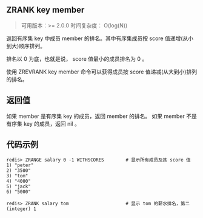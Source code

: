 ## ZRANK key member
>可用版本：>= 2.0.0
>时间复杂度： O(log(N))

返回有序集 key 中成员 member 的排名。其中有序集成员按 score 值递增(从小到大)顺序排列。

排名以 0 为底，也就是说， score 值最小的成员排名为 0 。

使用 ZREVRANK key member 命令可以获得成员按 score 值递减(从大到小)排列的排名。


## 返回值

如果 member 是有序集 key 的成员，返回 member 的排名。 如果 member 不是有序集 key 的成员，返回 nil 。

## 代码示例

```shell script
redis> ZRANGE salary 0 -1 WITHSCORES        # 显示所有成员及其 score 值
1) "peter"
2) "3500"
3) "tom"
4) "4000"
5) "jack"
6) "5000"

redis> ZRANK salary tom                     # 显示 tom 的薪水排名，第二
(integer) 1
```
   